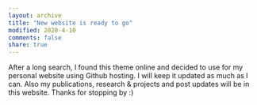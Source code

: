```yaml
---
layout: archive
title: "New website is ready to go"
modified: 2020-4-10
comments: false
share: true
---
```


After a long search, I found this theme online and decided to use for my personal website using Github hosting.
I will keep it updated as much as I can.
Also my publications, research & projects and post updates will be in this website.
Thanks for stopping by :)



